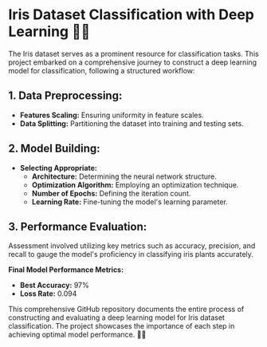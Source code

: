 # Iris Dataset Classification with Deep Learning 🌿🤖

The Iris dataset serves as a prominent resource for classification tasks. This project embarked on a comprehensive journey to construct a deep learning model for classification, following a structured workflow:

## 1. Data Preprocessing:

- **Features Scaling:** Ensuring uniformity in feature scales.
- **Data Splitting:** Partitioning the dataset into training and testing sets.

## 2. Model Building:

- **Selecting Appropriate:**
  - **Architecture:** Determining the neural network structure.
  - **Optimization Algorithm:** Employing an optimization technique.
  - **Number of Epochs:** Defining the iteration count.
  - **Learning Rate:** Fine-tuning the model's learning parameter.

## 3. Performance Evaluation:

Assessment involved utilizing key metrics such as accuracy, precision, and recall to gauge the model's proficiency in classifying iris plants accurately.

**Final Model Performance Metrics:**
- **Best Accuracy:** 97%
- **Loss Rate:** 0.094

This comprehensive GitHub repository documents the entire process of constructing and evaluating a deep learning model for Iris dataset classification. The project showcases the importance of each step in achieving optimal model performance. 🌱✨
